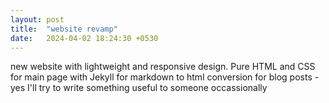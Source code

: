 ```yaml
---
layout: post
title:  "website revamp"
date:   2024-04-02 18:24:30 +0530
---
```

new website with lightweight and responsive design. Pure HTML and CSS for main page with Jekyll for markdown to html conversion for blog posts - yes I'll try to write something useful to someone occassionally
